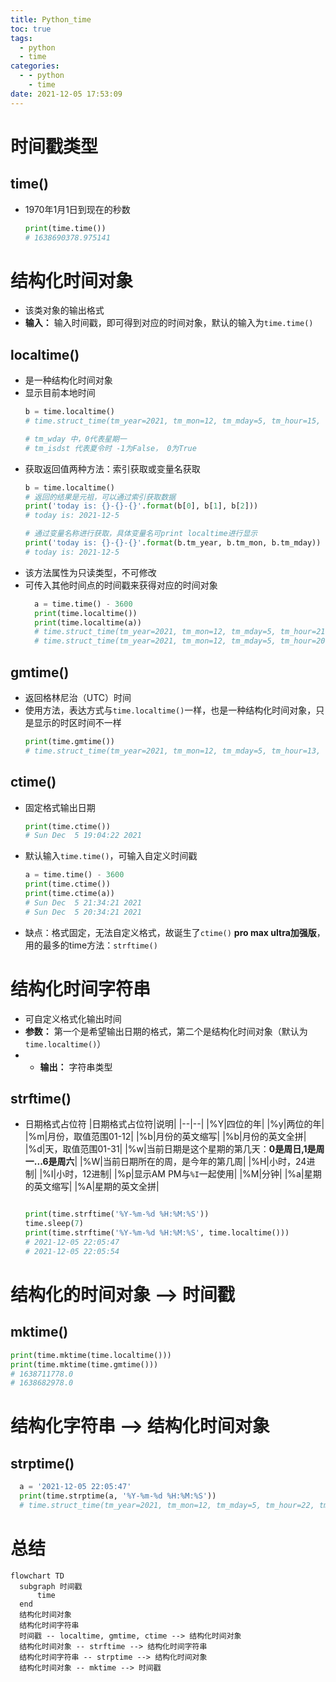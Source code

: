 ```yaml
---
title: Python_time
toc: true
tags:
  - python
  - time
categories:
  - - python
    - time
date: 2021-12-05 17:53:09
---
```

# 时间戳类型
## time()
* 1970年1月1日到现在的秒数
  ```python
  print(time.time())
  # 1638690378.975141
  ```
# 结构化时间对象
* 该类对象的输出格式
* **输入：** 输入时间戳，即可得到对应的时间对象，默认的输入为`time.time()`
## localtime()
* 是一种结构化时间对象
* 显示目前本地时间
  ```python
  b = time.localtime()
  # time.struct_time(tm_year=2021, tm_mon=12, tm_mday=5, tm_hour=15, tm_min=49, tm_sec=44, tm_wday=6, tm_yday=339, tm_isdst=0)

  # tm_wday 中，0代表星期一
  # tm_isdst 代表夏令时 -1为False， 0为True
  ```
* 获取返回值两种方法：索引获取或变量名获取
  ```python
  b = time.localtime()
  # 返回的结果是元祖，可以通过索引获取数据
  print('today is: {}-{}-{}'.format(b[0], b[1], b[2]))
  # today is: 2021-12-5

  # 通过变量名称进行获取，具体变量名可print localtime进行显示
  print('today is: {}-{}-{}'.format(b.tm_year, b.tm_mon, b.tm_mday))
  # today is: 2021-12-5
  ```
* 该方法属性为只读类型，不可修改
* 可传入其他时间点的时间戳来获得对应的时间对象
  ```python
    a = time.time() - 3600
    print(time.localtime())
    print(time.localtime(a))
    # time.struct_time(tm_year=2021, tm_mon=12, tm_mday=5, tm_hour=21, tm_min=33, tm_sec=0, tm_wday=6, tm_yday=339, tm_isdst=0)
    # time.struct_time(tm_year=2021, tm_mon=12, tm_mday=5, tm_hour=20, tm_min=33, tm_sec=0, tm_wday=6, tm_yday=339, tm_isdst=0)
  ```
## gmtime()
* 返回格林尼治（UTC）时间
* 使用方法，表达方式与`time.localtime()`一样，也是一种结构化时间对象，只是显示的时区时间不一样
  ```python
  print(time.gmtime())
  # time.struct_time(tm_year=2021, tm_mon=12, tm_mday=5, tm_hour=13, tm_min=23, tm_sec=22, tm_wday=6, tm_yday=339, tm_isdst=0)
  ```

## ctime()
* 固定格式输出日期
  ```python
  print(time.ctime())
  # Sun Dec  5 19:04:22 2021
  ```
* 默认输入`time.time()`，可输入自定义时间戳
  ```python
  a = time.time() - 3600
  print(time.ctime())
  print(time.ctime(a))
  # Sun Dec  5 21:34:21 2021
  # Sun Dec  5 20:34:21 2021
  ```
* 缺点：格式固定，无法自定义格式，故诞生了`ctime()` **pro max ultra加强版**，用的最多的time方法：`strftime()`
# 结构化时间字符串
* 可自定义格式化输出时间
* **参数：** 第一个是希望输出日期的格式，第二个是结构化时间对象（默认为`time.localtime()`）
* * **输出：** 字符串类型
## strftime()
* 日期格式占位符
  |日期格式占位符|说明|
  |--|--|
  |%Y|四位的年|
  |%y|两位的年|
  |%m|月份，取值范围01-12|
  |%b|月份的英文缩写|
  |%b|月份的英文全拼|
  |%d|天，取值范围01-31|
  |%w|当前日期是这个星期的第几天：**0是周日,1是周一...6是周六**|
  |%W|当前日期所在的周，是今年的第几周|
  |%H|小时，24进制|
  |%I|小时，12进制|
  |%p|显示AM PM与`%I`一起使用|
  |%M|分钟|
  |%a|星期的英文缩写|
  |%A|星期的英文全拼|

  ```python

  print(time.strftime('%Y-%m-%d %H:%M:%S'))
  time.sleep(7)
  print(time.strftime('%Y-%m-%d %H:%M:%S', time.localtime()))
  # 2021-12-05 22:05:47
  # 2021-12-05 22:05:54
  ```

# 结构化的时间对象 --> 时间戳
## mktime()
  ```python
  print(time.mktime(time.localtime()))
  print(time.mktime(time.gmtime()))
  # 1638711778.0
  # 1638682978.0
  ```
# 结构化字符串 --> 结构化时间对象
## strptime()
  ```python
    a = '2021-12-05 22:05:47'
    print(time.strptime(a, '%Y-%m-%d %H:%M:%S'))
    # time.struct_time(tm_year=2021, tm_mon=12, tm_mday=5, tm_hour=22, tm_min=5, tm_sec=47, tm_wday=6, tm_yday=339, tm_isdst=-1)
  ```

# 总结
``` mermaid
flowchart TD
  subgraph 时间戳
      time
  end
  结构化时间对象
  结构化时间字符串
  时间戳 -- localtime, gmtime, ctime --> 结构化时间对象
  结构化时间对象 -- strftime --> 结构化时间字符串
  结构化时间字符串 -- strptime --> 结构化时间对象
  结构化时间对象 -- mktime --> 时间戳
```

